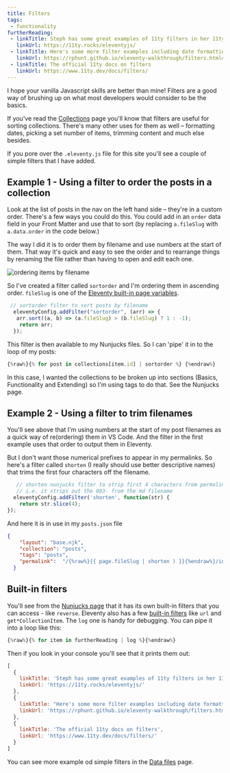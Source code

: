 ```yaml
---
title: Filters
tags: 
 - functionality
furtherReading:
 - linkTitle: Steph has some great examples of 11ty filters in her 11ty Rocks! site
   linkUrl: https://11ty.rocks/eleventyjs/ 
 - linkTitle: Here's some more filter examples including date formatting
   linkUrl: https://rphunt.github.io/eleventy-walkthrough/filters.html#formatdate   
 - linkTitle: The official 11ty docs on filters
   linkUrl: https://www.11ty.dev/docs/filters/
---
```


I hope your vanilla Javascript skills are better than mine! Filters are a good way of brushing up on what most developers would consider to be the basics.

If you've read the [Collections](/collections) page you'll know that filters are useful for sorting collections. There's many other uses for them as well – formatting dates, picking a set number of items, trimming content and much else besides.

If you pore over the `.eleventy.js` file for this site you'll see a couple of simple filters that I have added.

## Example 1 - Using a filter to order the posts in a collection

Look at the list of posts in the nav on the left hand side – they're in a custom order. There's a few ways you could do this. You could add in an `order` data field in your Front Matter and use that to sort (by replacing `a.fileSlug` with `a.data.order` in the code below.)

The way I did it is to order them by filename and use numbers at the start of them. That way it's quick and easy to see the order and to rearrange things by renaming the file rather than having to open and edit each one.

![ordering items by filename](https://p67.p3.n0.cdn.getcloudapp.com/items/7KubPq4b/Screenshot%202020-12-11%20at%2017.34.42.png?v=0a4e52f17af3bb3c2f3952efb30bfb67)

So I've created a filter called `sortorder` and I'm ordering them in ascending order. `fileSlug` is one of the [Eleventy built-in page variables](https://www.11ty.dev/docs/data-eleventy-supplied/). 

```js
 // sortorder filter to sort posts by filename 
  eleventyConfig.addFilter("sortorder", (arr) => {
   arr.sort((a, b) => (a.fileSlug) > (b.fileSlug) ? 1 : -1);
    return arr;
  });
```
This filter is then available to my Nunjucks files. So I can 'pipe' it in to the loop of my posts:

```js
{%raw%}{% for post in collections[item.id] | sortorder %} {%endraw%}
```

In this case, I wanted the collections to be broken up into sections (Basics, Functionality and Extending) so I'm using tags to do that. See the Nunjucks page.

## Example 2 - Using a filter to trim filenames

You'll see above that I'm using numbers at the start of my post filenames as a quick way of re(ordering) them in VS Code. And the filter in the first example uses that order to output them in Eleventy.

But I don't want those numerical prefixes to appear in my permalinks.
So here's a filter called `shorten` (I really should use better descriptive names) that trims the first four characters off the filename.

```js
   // shorten nunjucks filter to strip first 4 characters from permalink
   // i.e. it strips out the 003- from the md filename
  eleventyConfig.addFilter('shorten', function(str) {
    return str.slice(4);
});
``` 

And here it is in use in my `posts.json` file

```json
{
    "layout": "base.njk",
    "collection": "posts",
    "tags": "posts",
    "permalink":  "/{%raw%}{{ page.fileSlug | shorten ) }}{%endraw%}/index.html"
  }
```
## Built-in filters
You'll see from the [Nunjucks page](/nunjucks) that it has its own built-in filters that you can access - like `reverse`. 
Eleventy also has a few [built-in filters](https://www.11ty.dev/docs/filters/#eleventy-provided-universal-filters) like `url` and `get*CollectionItem`. The `log` one is handy for debugging. You can pipe it into a loop like this:

```js
{%raw%}{% for item in furtherReading | log %}{%endraw%}
```
Then if you look in your console you'll see that it prints them out:

```js
[
  {
    linkTitle: 'Steph has some great examples of 11ty filters in her 11ty Rocks! site',
    linkUrl: 'https://11ty.rocks/eleventyjs/'
  },
  {
    linkTitle: "Here's some more filter examples including date formatting",
    linkUrl: 'https://rphunt.github.io/eleventy-walkthrough/filters.html#formatdate'
  },
  {
    linkTitle: 'The official 11ty docs on filters',
    linkUrl: 'https://www.11ty.dev/docs/filters/'
  }
]
```
You can see more example od simple filters in the [Data files](/data-files) page.